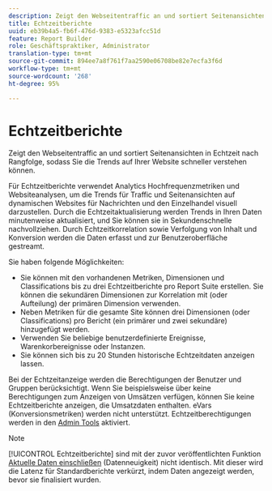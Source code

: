 ```yaml
---
description: Zeigt den Webseitentraffic an und sortiert Seitenansichten in Echtzeit nach Rangfolge, sodass Sie die Trends auf Ihrer Website schneller verstehen können.
title: Echtzeitberichte
uuid: eb39b4a5-fb6f-476d-9383-e5323afcc51d
feature: Report Builder
role: Geschäftspraktiker, Administrator
translation-type: tm+mt
source-git-commit: 894ee7a8f761f7aa2590e06708be82e7ecfa3f6d
workflow-type: tm+mt
source-wordcount: '268'
ht-degree: 95%

---
```



# Echtzeitberichte

Zeigt den Webseitentraffic an und sortiert Seitenansichten in Echtzeit nach Rangfolge, sodass Sie die Trends auf Ihrer Website schneller verstehen können.

Für Echtzeitberichte verwendet Analytics Hochfrequenzmetriken und Websiteanalysen, um die Trends für Traffic und Seitenansichten auf dynamischen Websites für Nachrichten und den Einzelhandel visuell darzustellen. Durch die Echtzeitaktualisierung werden Trends in Ihren Daten minutenweise aktualisiert, und Sie können sie in Sekundenschnelle nachvollziehen. Durch Echtzeitkorrelation sowie Verfolgung von Inhalt und Konversion werden die Daten erfasst und zur Benutzeroberfläche gestreamt.

Sie haben folgende Möglichkeiten:

* Sie können mit den vorhandenen Metriken, Dimensionen und Classifications bis zu drei Echtzeitberichte pro Report Suite erstellen. Sie können die sekundären Dimensionen zur Korrelation mit (oder Aufteilung) der primären Dimension verwenden.
* Neben Metriken für die gesamte Site können drei Dimensionen (oder Classifications) pro Bericht (ein primärer und zwei sekundäre) hinzugefügt werden.
* Verwenden Sie beliebige benutzerdefinierte Ereignisse, Warenkorbereignisse oder Instanzen.
* Sie können sich bis zu 20 Stunden historische Echtzeitdaten anzeigen lassen.

Bei der Echtzeitanzeige werden die Berechtigungen der Benutzer und Gruppen berücksichtigt. Wenn Sie beispielsweise über keine Berechtigungen zum Anzeigen von Umsätzen verfügen, können Sie keine Echtzeitberichte anzeigen, die Umsatzdaten enthalten. eVars (Konversionsmetriken) werden nicht unterstützt. Echtzeitberechtigungen werden in den [Admin Tools](https://docs.adobe.com/content/help/de-DE/analytics/admin/admin-tools/real-time-reports/t-realtime-admin.html) aktiviert.

>[!NOTE]
>
>[!UICONTROL Echtzeitberichte] sind mit der zuvor veröffentlichten Funktion [Aktuelle Daten einschließen](https://docs.adobe.com/content/help/en/analytics/analyze/report-builder/options.html) (Datenneuigkeit) nicht identisch. Mit dieser wird die Latenz für Standardberichte verkürzt, indem Daten angezeigt werden, bevor sie finalisiert wurden.

